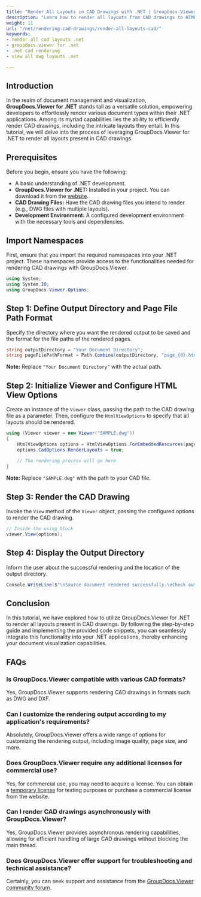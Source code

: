 ```yaml
---
title: "Render All Layouts in CAD Drawings with .NET | GroupDocs.Viewer"
description: "Learn how to render all layouts from CAD drawings to HTML in your .NET applications using GroupDocs.Viewer. A comprehensive tutorial for seamless integration."
weight: 11
url: "/net/rendering-cad-drawings/render-all-layouts-cad/"
keywords:
- render all cad layouts .net
- groupdocs.viewer for .net
- .net cad rendering
- view all dwg layouts .net

---
```


## Introduction

In the realm of document management and visualization, **GroupDocs.Viewer for .NET** stands tall as a versatile solution, empowering developers to effortlessly render various document types within their .NET applications. Among its myriad capabilities lies the ability to efficiently render CAD drawings, including the intricate layouts they entail. In this tutorial, we will delve into the process of leveraging GroupDocs.Viewer for .NET to render all layouts present in CAD drawings.

## Prerequisites

Before you begin, ensure you have the following:
*   A basic understanding of .NET development.
*   **GroupDocs.Viewer for .NET:** Installed in your project. You can download it from the [website](https://releases.groupdocs.com/viewer/net/).
*   **CAD Drawing Files:** Have the CAD drawing files you intend to render (e.g., DWG files with multiple layouts).
*   **Development Environment:** A configured development environment with the necessary tools and dependencies.

## Import Namespaces

First, ensure that you import the required namespaces into your .NET project. These namespaces provide access to the functionalities needed for rendering CAD drawings with GroupDocs.Viewer.

```csharp
using System;
using System.IO;
using GroupDocs.Viewer.Options;
```

## Step 1: Define Output Directory and Page File Path Format

Specify the directory where you want the rendered output to be saved and the format for the file paths of the rendered pages.

```csharp
string outputDirectory = "Your Document Directory";
string pageFilePathFormat = Path.Combine(outputDirectory, "page_{0}.html");
```
**Note:** Replace `"Your Document Directory"` with the actual path.

## Step 2: Initialize Viewer and Configure HTML View Options

Create an instance of the `Viewer` class, passing the path to the CAD drawing file as a parameter. Then, configure the `HtmlViewOptions` to specify that all layouts should be rendered.

```csharp
using (Viewer viewer = new Viewer("SAMPLE.dwg"))
{
    HtmlViewOptions options = HtmlViewOptions.ForEmbeddedResources(pageFilePathFormat);
    options.CadOptions.RenderLayouts = true;
    
    // The rendering process will go here
}
```
**Note:** Replace `"SAMPLE.dwg"` with the path to your CAD file.

## Step 3: Render the CAD Drawing

Invoke the `View` method of the `Viewer` object, passing the configured options to render the CAD drawing.

```csharp
// Inside the using block
viewer.View(options);
```

## Step 4: Display the Output Directory

Inform the user about the successful rendering and the location of the output directory.

```csharp
Console.WriteLine($"\nSource document rendered successfully.\nCheck output in {outputDirectory}.");
```

## Conclusion

In this tutorial, we have explored how to utilize GroupDocs.Viewer for .NET to render all layouts present in CAD drawings. By following the step-by-step guide and implementing the provided code snippets, you can seamlessly integrate this functionality into your .NET applications, thereby enhancing your document visualization capabilities.

## FAQs

### Is GroupDocs.Viewer compatible with various CAD formats?
Yes, GroupDocs.Viewer supports rendering CAD drawings in formats such as DWG and DXF.

### Can I customize the rendering output according to my application's requirements?
Absolutely, GroupDocs.Viewer offers a wide range of options for customizing the rendering output, including image quality, page size, and more.

### Does GroupDocs.Viewer require any additional licenses for commercial use?
Yes, for commercial use, you may need to acquire a license. You can obtain a [temporary license](https://purchase.groupdocs.com/temporary-license/) for testing purposes or purchase a commercial license from the website.

### Can I render CAD drawings asynchronously with GroupDocs.Viewer?
Yes, GroupDocs.Viewer provides asynchronous rendering capabilities, allowing for efficient handling of large CAD drawings without blocking the main thread.

### Does GroupDocs.Viewer offer support for troubleshooting and technical assistance?
Certainly, you can seek support and assistance from the [GroupDocs.Viewer community forum](https://forum.groupdocs.com/c/viewer/9).
